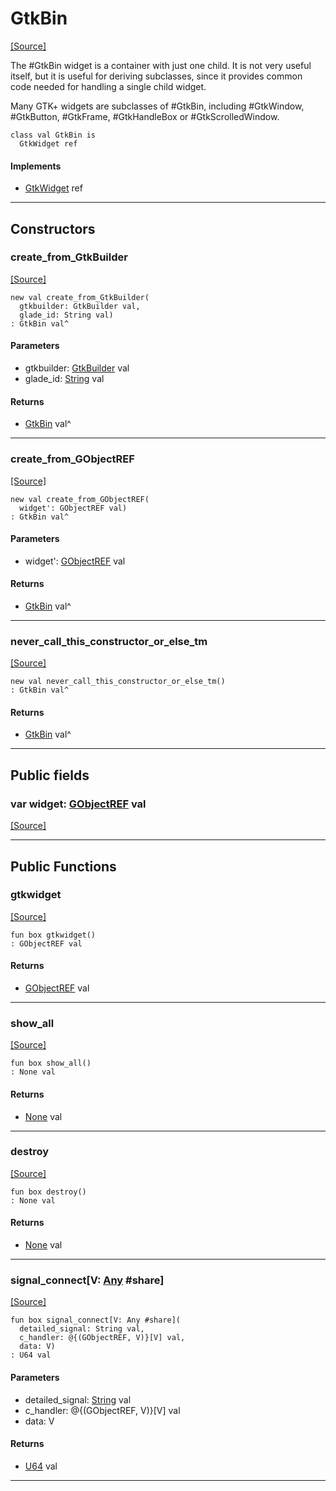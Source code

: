 # GtkBin
<span class="source-link">[[Source]](src/gtk3/GtkBin.md#L6)</span>

The #GtkBin widget is a container with just one child.
It is not very useful itself, but it is useful for deriving subclasses,
since it provides common code needed for handling a single child widget.

Many GTK+ widgets are subclasses of #GtkBin, including #GtkWindow,
#GtkButton, #GtkFrame, #GtkHandleBox or #GtkScrolledWindow.


```pony
class val GtkBin is
  GtkWidget ref
```

#### Implements

* [GtkWidget](gtk3-GtkWidget.md) ref

---

## Constructors

### create_from_GtkBuilder
<span class="source-link">[[Source]](src/gtk3/GtkBin.md#L19)</span>


```pony
new val create_from_GtkBuilder(
  gtkbuilder: GtkBuilder val,
  glade_id: String val)
: GtkBin val^
```
#### Parameters

*   gtkbuilder: [GtkBuilder](gtk3-GtkBuilder.md) val
*   glade_id: [String](builtin-String.md) val

#### Returns

* [GtkBin](gtk3-GtkBin.md) val^

---

### create_from_GObjectREF
<span class="source-link">[[Source]](src/gtk3/GtkBin.md#L22)</span>


```pony
new val create_from_GObjectREF(
  widget': GObjectREF val)
: GtkBin val^
```
#### Parameters

*   widget': [GObjectREF](minimal-browser-..-gobject-GObjectREF.md) val

#### Returns

* [GtkBin](gtk3-GtkBin.md) val^

---

### never_call_this_constructor_or_else_tm
<span class="source-link">[[Source]](src/gtk3/GtkBin.md#L25)</span>


```pony
new val never_call_this_constructor_or_else_tm()
: GtkBin val^
```

#### Returns

* [GtkBin](gtk3-GtkBin.md) val^

---

## Public fields

### var widget: [GObjectREF](minimal-browser-..-gobject-GObjectREF.md) val
<span class="source-link">[[Source]](src/gtk3/GtkBin.md#L15)</span>



---

## Public Functions

### gtkwidget
<span class="source-link">[[Source]](src/gtk3/GtkBin.md#L17)</span>


```pony
fun box gtkwidget()
: GObjectREF val
```

#### Returns

* [GObjectREF](minimal-browser-..-gobject-GObjectREF.md) val

---

### show_all
<span class="source-link">[[Source]](src/gtk3/GtkWidget.md#L4)</span>


```pony
fun box show_all()
: None val
```

#### Returns

* [None](builtin-None.md) val

---

### destroy
<span class="source-link">[[Source]](src/gtk3/GtkWidget.md#L7)</span>


```pony
fun box destroy()
: None val
```

#### Returns

* [None](builtin-None.md) val

---

### signal_connect\[V: [Any](builtin-Any.md) #share\]
<span class="source-link">[[Source]](src/gtk3/GtkWidget.md#L10)</span>


```pony
fun box signal_connect[V: Any #share](
  detailed_signal: String val,
  c_handler: @{(GObjectREF, V)}[V] val,
  data: V)
: U64 val
```
#### Parameters

*   detailed_signal: [String](builtin-String.md) val
*   c_handler: @{(GObjectREF, V)}[V] val
*   data: V

#### Returns

* [U64](builtin-U64.md) val

---

